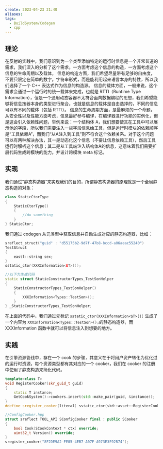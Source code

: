 ```yaml
---
create: 2023-04-23 21:40
aliases: 
tags:
  - BuildSystem/Codegen
  - cpp
---
```

## 理论
在反射的实践中，我们意识到为一个类型添加特定的运行时信息是一个非常普遍的需求，我们深入的分析了这个需求。一方面考虑这个信息的构造，一方面考虑这个信息的生命周期以及载体。
信息的构造方面，我们希望尽量带有足够的自由度，不要只限定在简单的数字，字符串形式，而是能利用起来语言本身的特性，所以我们选择了一个 C++ 表达式作为信息的构造源。
信息的载体方面，一般来说，这个需求会通过一个运行时的统一载体来完成，也就是 RTTI（Runtime Type Information），但是一个通用动态容器不太符合面向数据编程的思想，我们希望能够将信息按器本身的类型进行聚合，也就是信息的载体是自由选择的，不同的信息可以有不同的载体（包括 RTTI）。
信息的生命周期方面，是最麻烦的一个命题，从安全性以及性能方面考虑，信息最好参与编译，在编译器进行功能的实例化，但是这会引入依赖性问题，举例来说：一个结构体 A，我们想要使其在工具中可以展示他的字段，所以我们需要注入一些字段信息给工具，但是运行时模块的依赖顺序是“工具依赖A”，而我们“从A注入到工具”则不符合这个依赖关系。对于这个问题可以有两种解决办法，其一是动态化这个信息（不要让信息依赖工具），然后工具运行时解析这个信息；其二是从工具端注入结构体A的信息，这意味着我们需要扩展代码生成跨模块的能力，并设计跨模块 meta 标记。
## 实现
我们通过“静态构造器”来实现我们的目的，所谓静态构造器的原理就是一个全局静态构造的对象：
```cpp
class StaticCtorType
{
	StaticCtorType()
	{
        //do something
	}
} StaticCtor;
```
我们通过 codegen 从元类型中获取信息并自动生成对应的静态构造器，比如：
```cpp
sreflect_struct("guid" : "d55175b2-9d7f-47b8-bccd-a06aeac55240")
TestStruct
{
    eastl::string sex;
}
sstatic_ctor(XXXInformation<$T>());

//以下为生成代码
static struct StaticConstructorTypes_TestSonHelper
{
    StaticConstructorTypes_TestSonHelper()
    {
        XXXInformation<Types::TestSon>();
    }
} _StaticConstructorTypes_TestSonHelper;
```
在上面的代码中，我们通过元标记 `sstatic_ctor(XXXInformation<$T>())` 生成了一个内容为 `XXXInformation<Types::TestSon>();`的静态构造器，而 XXXInformation 函数中就可以将信息注入到想要的地方。
## 实践
在引擎资源管线中，存在一个 cook 的步骤，其意义在于将用户资产转化为优化过的运行时资源，每个资源类型都有其对应的一个 cooker，我们在 cooker 的注册中使用了静态构造来简化代码。
```cpp
template<class T>
void RegisterCooker(skr_guid_t guid)
{
    static T instance;
    GetCookSystem()->cookers.insert(std::make_pair(guid, &instance));
}
#define sregister_cooker(literal) sstatic_ctor(skd::asset::RegisterCooker<$T>(skr::guid::make_guid_unsafe(literal)))

//ConfigCooker.hpp
struct sreflect TOOL_API SConfigCooker final : public SCooker
{
    bool Cook(SCookContext * ctx) override;
    uint32_t Version() override;
}
sregister_cooker("8F2DE9A2-FE05-4EB7-A07F-A973E3E92B74");
```

